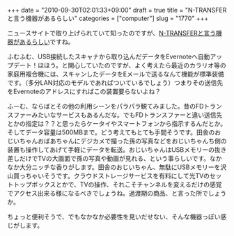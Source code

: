 +++
date = "2010-09-30T02:01:33+09:00"
draft = true
title = "N-TRANSFERと言う機器があるらしい"
categories = ["computer"]
slug = "1770"
+++

ニュースサイトで取り上げられていて知ったのですが、<a href="http://www.ntra.jp/">N-TRANSFERと言う機器があるらしい</a>ですね。

ふむふむ、USB接続したスキャナから取り込んだデータをEvernoteへ自動アップデート！ほほう。と関心していたのですが、よく考えたら最近のカラリオ等の家庭用複合機には、スキャンしたデータをEメールで送るなんて機能が標準装備です。（多分LAN対応のモデルであればついているでしょう）つまりその送信先をEvernoteのアドレスにすればこの装置要らないよね？

ふーむ、ならばとその他の利用シーンをパラパラ観てみました。昔のFDトランスファーみたいなサービスもあるんだな。でもFDトランスファーと違い送信先とかの指定は？？と思ったらケータイやスマートフォンから指示するんだとか。そしてデータ容量は500MBまで。どう考えてもとても手間そうです。田舎のおじいちゃんおばあちゃんにデジカメで撮った孫の写真などをおじいちゃんち側の装置も操作してあげて手軽にデータを転送。おじいちゃんはUSBメモリーの抜き差しだけでTVの大画面で孫の写真や動画が見れる、という事らしいです。なかなか大分ニッチな香りがします。田舎のおじいちゃん、無駄にUSBメモリーを沢山買っちゃいそうです。クラウドストレージサービスを有料にして光TVのセットトップボックスとかで、TVの操作、それこそチャンネルを変えるだけの感覚でアクセス出来る様になるべきでしょうね。過渡期の商品、と言った所でしょうか。

ちょっと便利そうで、でもなかなか必要性を見いだせない、そんな機器っぽい感じがします。
